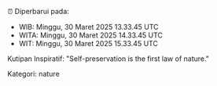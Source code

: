 ⏰ Diperbarui pada:
- WIB: Minggu, 30 Maret 2025 13.33.45 UTC
- WITA: Minggu, 30 Maret 2025 14.33.45 UTC
- WIT: Minggu, 30 Maret 2025 15.33.45 UTC

Kutipan Inspiratif:
"Self-preservation is the first law of nature."


Kategori: nature

